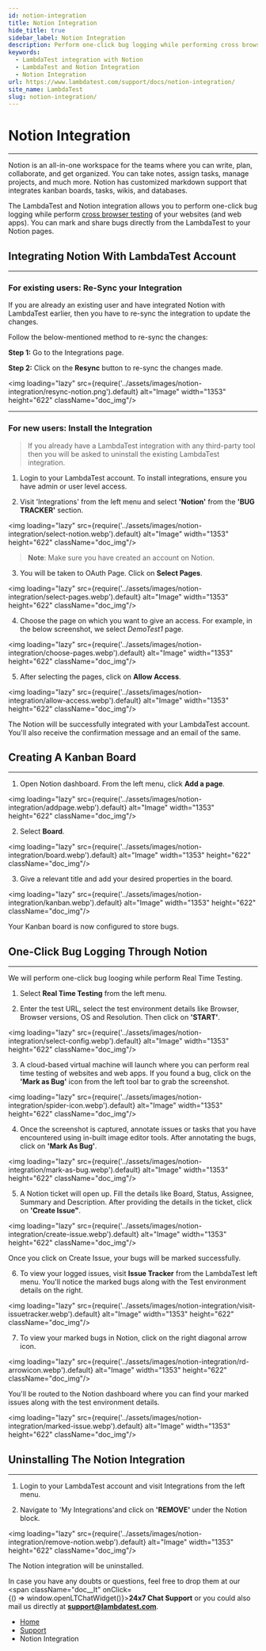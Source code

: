 ```yaml
---
id: notion-integration
title: Notion Integration
hide_title: true
sidebar_label: Notion Integration
description: Perform one-click bug logging while performing cross browser testing with LambdaTest and Notion integration. Capture screenshots, annotate issues, and share them directly from the LambdaTest platform to your Notion pages.
keywords:
  - LambdaTest integration with Notion
  - LambdaTest and Notion Integration
  - Notion Integration
url: https://www.lambdatest.com/support/docs/notion-integration/
site_name: LambdaTest
slug: notion-integration/
---
```


<script type="application/ld+json"
      dangerouslySetInnerHTML={{ __html: JSON.stringify({
       "@context": "https://schema.org",
        "@type": "BreadcrumbList",
        "itemListElement": [{
          "@type": "ListItem",
          "position": 1,
          "name": "Home",
          "item": "https://www.lambdatest.com"
        },{
          "@type": "ListItem",
          "position": 2,
          "name": "Support",
          "item": "https://www.lambdatest.com/support/docs/"
        },{
          "@type": "ListItem",
          "position": 3,
          "name": "Bugzilla Integration",
          "item": "https://www.lambdatest.com/support/docs/notion-integration/"
        }]
      })
    }}
></script>

# Notion Integration
***

Notion is an all-in-one workspace for the teams where you can write, plan, collaborate, and get organized. You can take notes, assign tasks, manage projects, and much more. Notion has customized markdown support that integrates kanban boards, tasks, wikis, and databases.

The LambdaTest and Notion integration allows you to perform one-click bug logging while perform [cross browser testing](https://www.lambdatest.com/) of your websites (and web apps). You can mark and share bugs directly from the LambdaTest to your Notion pages.

## Integrating Notion With LambdaTest Account
***

### For existing users: Re-Sync your Integration

If you are already an existing user and have integrated Notion with LambdaTest earlier, then you have to re-sync the integration to update the changes.

Follow the below-mentioned method to re-sync the changes:

**Step 1:** Go to the Integrations page.

**Step 2:** Click on the **Resync** button to re-sync the changes made.

<img loading="lazy" src={require('../assets/images/notion-integration/resync-notion.png').default} alt="Image" width="1353" height="622"  className="doc_img"/>

***

### For new users: Install the Integration

> If you already have a LambdaTest integration with any third-party tool then you will be asked to uninstall the existing LambdaTest integration.

1. Login to your LambdaTest account. To install integrations, ensure you have admin or user level access.

2. Visit 'Integrations' from the left menu and select **'Notion'** from the **'BUG TRACKER'** section.

<img loading="lazy" src={require('../assets/images/notion-integration/select-notion.webp').default} alt="Image" width="1353" height="622"  className="doc_img"/>

>**Note**: Make sure you have created an account on Notion.

3. You will be taken to OAuth Page. Click on **Select Pages**. 

<img loading="lazy" src={require('../assets/images/notion-integration/select-pages.webp').default} alt="Image" width="1353" height="622"  className="doc_img"/>

4. Choose the page on which you want to give an access. For example, in the below screenshot, we select *DemoTest1* page.

<img loading="lazy" src={require('../assets/images/notion-integration/choose-pages.webp').default} alt="Image" width="1353" height="622"  className="doc_img"/>

5. After selecting the pages, click on **Allow Access**.

<img loading="lazy" src={require('../assets/images/notion-integration/allow-access.webp').default} alt="Image" width="1353" height="622"  className="doc_img"/>

The Notion will be successfully integrated with your LambdaTest account. You'll also receive the confirmation message and an email of the same. 

## Creating A Kanban Board
***

1. Open Notion dashboard. From the left menu, click **Add a page**.

<img loading="lazy" src={require('../assets/images/notion-integration/addpage.webp').default} alt="Image" width="1353" height="622"  className="doc_img"/>

2. Select **Board**.

<img loading="lazy" src={require('../assets/images/notion-integration/board.webp').default} alt="Image" width="1353" height="622"  className="doc_img"/>

3. Give a relevant title and add your desired properties in the board.

<img loading="lazy" src={require('../assets/images/notion-integration/kanban.webp').default} alt="Image" width="1353" height="622"  className="doc_img"/>

Your Kanban board is now configured to store bugs.

## One-Click Bug Logging Through Notion
***
We will perform one-click bug looging while perform Real Time Testing.

1. Select **Real Time Testing** from the left menu.

2. Enter the test URL, select the test environment details like Browser, Browser versions, OS and Resolution. Then click on **'START'**.

<img loading="lazy" src={require('../assets/images/notion-integration/select-config.webp').default} alt="Image" width="1353" height="622"  className="doc_img"/>

3. A cloud-based virtual machine will launch where you can perform real time testing of websites and web apps. If you found a bug, click on the **'Mark as Bug'** icon from the left tool bar to grab the screenshot.  

<img loading="lazy" src={require('../assets/images/notion-integration/spider-icon.webp').default} alt="Image" width="1353" height="622"  className="doc_img"/>

4. Once the screenshot is captured, annotate issues or tasks that you have encountered using in-built image editor tools. After annotating the bugs, click on **'Mark As Bug'**.

<img loading="lazy" src={require('../assets/images/notion-integration/mark-as-bug.webp').default} alt="Image" width="1353" height="622"  className="doc_img"/>

5. A Notion ticket will open up. Fill the details like Board, Status, Assignee, Summary and Description. After providing the details in the ticket, click on **'Create Issue"**.

<img loading="lazy" src={require('../assets/images/notion-integration/create-issue.webp').default} alt="Image" width="1353" height="622"  className="doc_img"/>

Once you click on Create Issue, your bugs will be marked successfully.

6. To view your logged issues, visit **Issue Tracker** from the LambdaTest left menu. You'll notice the marked bugs along with the Test environment details on the right.

<img loading="lazy" src={require('../assets/images/notion-integration/visit-issuetracker.webp').default} alt="Image" width="1353" height="622"  className="doc_img"/>

7. To view your marked bugs in Notion, click on the right diagonal arrow icon. 

<img loading="lazy" src={require('../assets/images/notion-integration/rd-arrowicon.webp').default} alt="Image" width="1353" height="622"  className="doc_img"/>

You'll be routed to the Notion dashboard where you can find your marked issues along with the test environment details.

<img loading="lazy" src={require('../assets/images/notion-integration/marked-issue.webp').default} alt="Image" width="1353" height="622"  className="doc_img"/>



## Uninstalling The Notion Integration
***

1. Login to your LambdaTest account and visit Integrations from the left menu.

2. Navigate to 'My Integrations'and click on **'REMOVE'** under the Notion block.

<img loading="lazy" src={require('../assets/images/notion-integration/remove-notion.webp').default} alt="Image" width="1353" height="622"  className="doc_img"/>

The Notion integration will be uninstalled.

>
In case you have any doubts or questions, feel free to drop them at our <span className="doc__lt" onClick={() => window.openLTChatWidget()}>**24x7 Chat Support**</span> or you could also mail us directly at **[support@lambdatest.com](mailto:support@lambdatest.com)**.

<nav aria-label="breadcrumbs">
  <ul className="breadcrumbs">
    <li className="breadcrumbs__item">
      <a className="breadcrumbs__link" target="_self" href="https://www.lambdatest.com">
        Home
      </a>
    </li>
    <li className="breadcrumbs__item">
      <a className="breadcrumbs__link" target="_self" href="https://www.lambdatest.com/support/docs/">
        Support
      </a>
    </li>
    <li className="breadcrumbs__item breadcrumbs__item--active">
      <span className="breadcrumbs__link">
       Notion Integration
      </span>
    </li>
  </ul>
</nav>








